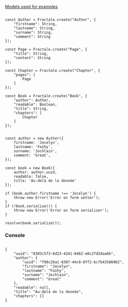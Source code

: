 <article class="mb-4"><a href="#models" class="border border-1" data-toggle="collapse">Models used for examples</a><div id="models" class="border border-1 collapse">

```

const Author = Fractale.create("Author", {
    "firstname": String,
    "lastname": String,
    "surname": String,
    "comment": String
});

const Page = Fractale.create("Page", {
    "title": String,
    "content": String
});

const Chapter = Fractale.create("Chapter", {
    "pages": [
        Page
    ]
});

const Book = Fractale.create("Book", {
    "author": Author,
    "readable": Boolean,
    "title": String,
    "chapters": [
        Chapter
    ]
});

```

</div></article>

```

const author = new Author({
    firstname: 'Jocelyn',
    lastname: 'Faihy',
    surname: 'Jochlain',
    comment: 'Great',
});

const book = new Book({
    author: author.uuid,
    readable: false,
    title: 'Au-delà de la donnée'
});

if (book.author.firstname !== 'Jocelyn') {
    throw new Error('Error on form setter');
}
if (!book.serialize()) {
    throw new Error('Error on form serializer');
}

resolve(book.serialize());

```

### Console

```

{
    "uuid": "8303c573-6d23-4241-8462-e0c2fd2daa6b",
    "author": {
        "uuid": "f98c26a1-8307-44c8-8ff2-bc7b43586962",
        "firstname": "Jocelyn",
        "lastname": "Faihy",
        "surname": "Jochlain",
        "comment": "Great"
    },
    "readable": null,
    "title": "Au-delà de la donnée",
    "chapters": []
}

```